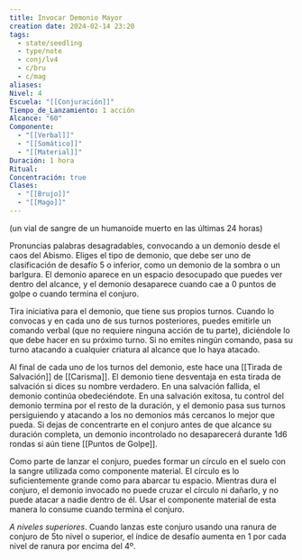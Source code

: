 ```yaml
---
title: Invocar Demonio Mayor
creation date: 2024-02-14 23:20
tags:
  - state/seedling
  - type/note
  - conj/lv4
  - c/bru
  - c/mag
aliases: 
Nivel: 4
Escuela: "[[Conjuración]]"
Tiempo_de_Lanzamiento: 1 acción
Alcance: "60"
Componente:
  - "[[Verbal]]"
  - "[[Somático]]"
  - "[[Material]]"
Duración: 1 hora
Ritual: 
Concentración: true
Clases:
  - "[[Brujo]]"
  - "[[Mago]]"
---
```

(un vial de sangre de un humanoide muerto en las últimas 24 horas)

Pronuncias palabras desagradables, convocando a un demonio desde el caos del Abismo. Eliges el tipo de demonio, que debe ser uno de clasificación de desafío 5 o inferior, como un demonio de la sombra o un barlgura. El demonio aparece en un espacio desocupado que puedes ver dentro del alcance, y el demonio desaparece cuando cae a 0 puntos de golpe o cuando termina el conjuro.

Tira iniciativa para el demonio, que tiene sus propios turnos. Cuando lo convocas y en cada uno de sus turnos posteriores, puedes emitirle un comando verbal (que no requiere ninguna acción de tu parte), diciéndole lo que debe hacer en su próximo turno. Si no emites ningún comando, pasa su turno atacando a cualquier criatura al alcance que lo haya atacado.

Al final de cada uno de los turnos del demonio, este hace una [[Tirada de Salvación]] de [[Carisma]]. El demonio tiene desventaja en esta tirada de salvación si dices su nombre verdadero. En una salvación fallida, el demonio continúa obedeciéndote. En una salvación exitosa, tu control del demonio termina por el resto de la duración, y el demonio pasa sus turnos persiguiendo y atacando a los no demonios más cercanos lo mejor que pueda. Si dejas de concentrarte en el conjuro antes de que alcance su duración completa, un demonio incontrolado no desaparecerá durante 1d6 rondas si aún tiene [[Puntos de Golpe]].

Como parte de lanzar el conjuro, puedes formar un círculo en el suelo con la sangre utilizada como componente material. El círculo es lo suficientemente grande como para abarcar tu espacio. Mientras dura el conjuro, el demonio invocado no puede cruzar el círculo ni dañarlo, y no puede atacar a nadie dentro de él. Usar el componente material de esta manera lo consume cuando termina el conjuro.

*A niveles superiores*. Cuando lanzas este conjuro usando una ranura de conjuro de 5to nivel o superior, el índice de desafío aumenta en 1 por cada nivel de ranura por encima del 4º.